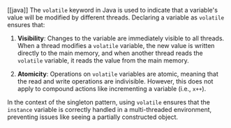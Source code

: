 [[java]]
The `volatile` keyword in Java is used to indicate that a variable's value will be modified by different threads. Declaring a variable as `volatile` ensures that:  
  

1. **Visibility**: Changes to the variable are immediately visible to all threads. When a thread modifies a `volatile` variable, the new value is written directly to the main memory, and when another thread reads the `volatile` variable, it reads the value from the main memory.  
      
    
2. **Atomicity**: Operations on `volatile` variables are atomic, meaning that the read and write operations are indivisible. However, this does not apply to compound actions like incrementing a variable (i.e., `x++`).  

In the context of the singleton pattern, using `volatile` ensures that the `instance` variable is correctly handled in a multi-threaded environment, preventing issues like seeing a partially constructed object. 